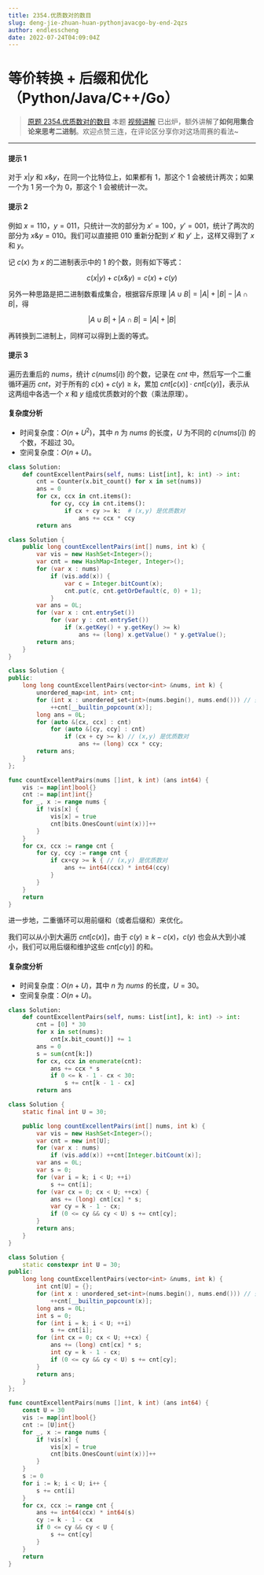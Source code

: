 ```yaml
---
title: 2354.优质数对的数目
slug: deng-jie-zhuan-huan-pythonjavacgo-by-end-2qzs
author: endlesscheng
date: 2022-07-24T04:09:04Z
---
```

# 等价转换 + 后缀和优化（Python/Java/C++/Go）
 
> [原题 2354.优质数对的数目](https://leetcode.cn/problems/number-of-excellent-pairs)
本题 [视频讲解](https://www.bilibili.com/video/BV14a411U7QZ?t=11m) 已出炉，额外讲解了**如何用集合论来思考二进制**。欢迎点赞三连，在评论区分享你对这场周赛的看法~

---

#### 提示 1

对于 $x|y$ 和 $x\&y$，在同一个比特位上，如果都有 $1$，那这个 $1$ 会被统计两次；如果一个为 $1$ 另一个为 $0$，那这个 $1$ 会被统计一次。

#### 提示 2

例如 $x=110$，$y=011$，只统计一次的部分为 $x'=100$，$y'=001$，统计了两次的部分为 $x\&y=010$。我们可以直接把 $010$ 重新分配到 $x'$ 和 $y'$ 上，这样又得到了 $x$ 和 $y$。

记 $c(x)$ 为 $x$ 的二进制表示中的 $1$ 的个数，则有如下等式：

$$
c(x|y)+c(x\&y)=c(x)+c(y)
$$

另外一种思路是把二进制数看成集合，根据容斥原理 $|A \cup B| = |A| + |B| - |A \cap B|$，得

$$
|A \cup B| + |A \cap B| = |A| + |B|
$$

再转换到二进制上，同样可以得到上面的等式。

#### 提示 3

遍历去重后的 $\textit{nums}$，统计 $c(\textit{nums}[i])$ 的个数，记录在 $\textit{cnt}$ 中，然后写一个二重循环遍历 $\textit{cnt}$，对于所有的 $c(x)+c(y)\ge k$，累加 $\textit{cnt}[c(x)]\cdot\textit{cnt}[c(y)]$，表示从这两组中各选一个 $x$ 和 $y$ 组成优质数对的个数（乘法原理）。

#### 复杂度分析

- 时间复杂度：$O(n+U^2)$，其中 $n$ 为 $\textit{nums}$ 的长度，$U$ 为不同的 $c(\textit{nums}[i])$ 的个数，不超过 $30$。
- 空间复杂度：$O(n+U)$。

```py [sol1-Python3]
class Solution:
    def countExcellentPairs(self, nums: List[int], k: int) -> int:
        cnt = Counter(x.bit_count() for x in set(nums))
        ans = 0
        for cx, ccx in cnt.items():
            for cy, ccy in cnt.items():
                if cx + cy >= k:  # (x,y) 是优质数对
                    ans += ccx * ccy
        return ans
```

```java [sol1-Java]
class Solution {
    public long countExcellentPairs(int[] nums, int k) {
        var vis = new HashSet<Integer>();
        var cnt = new HashMap<Integer, Integer>();
        for (var x : nums)
            if (vis.add(x)) {
                var c = Integer.bitCount(x);
                cnt.put(c, cnt.getOrDefault(c, 0) + 1);
            }
        var ans = 0L;
        for (var x : cnt.entrySet())
            for (var y : cnt.entrySet())
                if (x.getKey() + y.getKey() >= k)
                    ans += (long) x.getValue() * y.getValue();
        return ans;
    }
}
```

```cpp [sol1-C++]
class Solution {
public:
    long long countExcellentPairs(vector<int> &nums, int k) {
        unordered_map<int, int> cnt;
        for (int x : unordered_set<int>(nums.begin(), nums.end())) // 去重
            ++cnt[__builtin_popcount(x)];
        long ans = 0L;
        for (auto &[cx, ccx] : cnt)
            for (auto &[cy, ccy] : cnt)
                if (cx + cy >= k) // (x,y) 是优质数对
                    ans += (long) ccx * ccy;
        return ans;
    }
};
```

```go [sol1-Go]
func countExcellentPairs(nums []int, k int) (ans int64) {
	vis := map[int]bool{}
	cnt := map[int]int{}
	for _, x := range nums {
		if !vis[x] {
			vis[x] = true
			cnt[bits.OnesCount(uint(x))]++
		}
	}
	for cx, ccx := range cnt {
		for cy, ccy := range cnt {
			if cx+cy >= k { // (x,y) 是优质数对
				ans += int64(ccx) * int64(ccy)
			}
		}
	}
	return
}
```

进一步地，二重循环可以用前缀和（或者后缀和）来优化。

我们可以从小到大遍历 $\textit{cnt}[c(x)]$，由于 $c(y)\ge k-c(x)$，$c(y)$ 也会从大到小减小，我们可以用后缀和维护这些 $\textit{cnt}[c(y)]$ 的和。

#### 复杂度分析

- 时间复杂度：$O(n+U)$，其中 $n$ 为 $\textit{nums}$ 的长度，$U=30$。
- 空间复杂度：$O(n+U)$。

```py [sol2-Python3]
class Solution:
    def countExcellentPairs(self, nums: List[int], k: int) -> int:
        cnt = [0] * 30
        for x in set(nums):
            cnt[x.bit_count()] += 1
        ans = 0
        s = sum(cnt[k:])
        for cx, ccx in enumerate(cnt):
            ans += ccx * s
            if 0 <= k - 1 - cx < 30:
                s += cnt[k - 1 - cx]
        return ans
```

```java [sol2-Java]
class Solution {
    static final int U = 30;

    public long countExcellentPairs(int[] nums, int k) {
        var vis = new HashSet<Integer>();
        var cnt = new int[U];
        for (var x : nums)
            if (vis.add(x)) ++cnt[Integer.bitCount(x)];
        var ans = 0L;
        var s = 0;
        for (var i = k; i < U; ++i)
            s += cnt[i];
        for (var cx = 0; cx < U; ++cx) {
            ans += (long) cnt[cx] * s;
            var cy = k - 1 - cx;
            if (0 <= cy && cy < U) s += cnt[cy];
        }
        return ans;
    }
}
```

```cpp [sol2-C++]
class Solution {
    static constexpr int U = 30;
public:
    long long countExcellentPairs(vector<int> &nums, int k) {
        int cnt[U] = {};
        for (int x : unordered_set<int>(nums.begin(), nums.end())) // 去重
            ++cnt[__builtin_popcount(x)];
        long ans = 0L;
        int s = 0;
        for (int i = k; i < U; ++i)
            s += cnt[i];
        for (int cx = 0; cx < U; ++cx) {
            ans += (long) cnt[cx] * s;
            int cy = k - 1 - cx;
            if (0 <= cy && cy < U) s += cnt[cy];
        }
        return ans;
    }
};
```

```go [sol2-Go]
func countExcellentPairs(nums []int, k int) (ans int64) {
	const U = 30
	vis := map[int]bool{}
	cnt := [U]int{}
	for _, x := range nums {
		if !vis[x] {
			vis[x] = true
			cnt[bits.OnesCount(uint(x))]++
		}
	}
	s := 0
	for i := k; i < U; i++ {
		s += cnt[i]
	}
	for cx, ccx := range cnt {
		ans += int64(ccx) * int64(s)
		cy := k - 1 - cx
		if 0 <= cy && cy < U {
			s += cnt[cy]
		}
	}
	return
}
```

